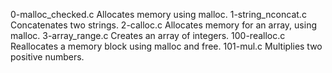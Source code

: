 0-malloc_checked.c	Allocates memory using malloc.
1-string_nconcat.c	Concatenates two strings.
2-calloc.c	        Allocates memory for an array, using malloc.
3-array_range.c	        Creates an array of integers.
100-realloc.c	        Reallocates a memory block using malloc and free.
101-mul.c	        Multiplies two positive numbers.
